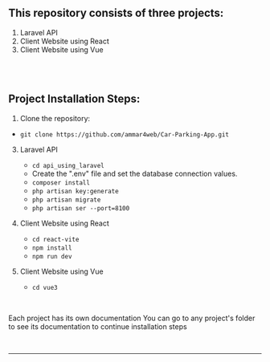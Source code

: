 ## This repository consists of three projects:
1. Laravel API
2. Client Website using React
3. Client Website using Vue


<br /><br />

## Project Installation Steps:

1. Clone the repository:
  - ``` git clone https://github.com/ammar4web/Car-Parking-App.git ```

3. Laravel API
   -  ``` cd api_using_laravel ```
   -  Create the ".env" file and set the database connection values.
   -  ``` composer install ```
   -  ``` php artisan key:generate ```
   -  ``` php artisan migrate ```
   -  ``` php artisan ser --port=8100 ```

4. Client Website using React
   -  ``` cd react-vite ```
   -  ``` npm install ```
   -  ``` npm run dev ```

5. Client Website using Vue
   -  `cd vue3`

<br />

Each project has its own documentation
You can go to any project's folder to see its documentation to continue installation steps

<br /><hr /><br />
